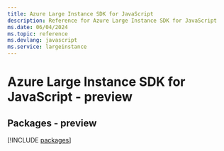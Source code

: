 ```yaml
---
title: Azure Large Instance SDK for JavaScript
description: Reference for Azure Large Instance SDK for JavaScript
ms.date: 06/04/2024
ms.topic: reference
ms.devlang: javascript
ms.service: largeinstance
---
```

# Azure Large Instance SDK for JavaScript - preview
## Packages - preview
[!INCLUDE [packages](large-instance-index.md)]